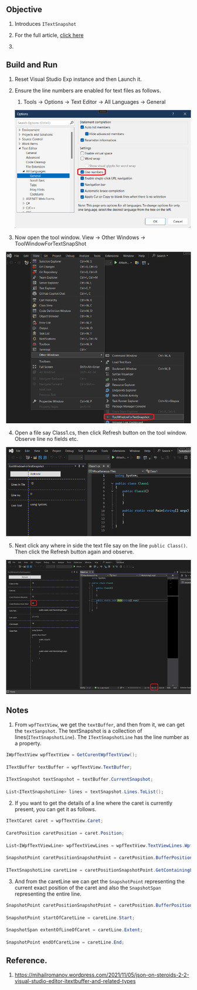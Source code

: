 ## Objective

1. Introduces `ITextSnapshot` 

2. For the full article, [click here](..\221500-TextBufferIntro\1-ITextBuffer.md)

3. 

## Build and Run
1. Reset Visual Studio Exp instance and then Launch it.

2. Ensure the line numbers are enabled for text files as follows.
   1. Tools -> Options -> Text Editor -> All Languages -> General

   ![Enable Line numbers](Images/50_50_EnableLineNumbers.png)

3. Now open the tool window. View -> Other Windows -> ToolWindowForTextSnapShot

![Open tool window](Images/51_50_ToolWindow.png)

4. Open a file say Class1.cs, then click Refresh button on the tool window. Observe line no fields etc.

![Click Refresh button](Images/52_50_RefreshClass1CsFile.png)

5. Next click any where in side the text file say on the line `public Class()`. Then click the Refresh button again and observe. 

![Full data](Images/53_50_RefreshClass1CsFileFull.png)



## Notes

1. From `wpfTextView`, we get the `textBuffer`, and then from it, we can get the `textSanpshot`. The textSnapshot is a collection of lines(`ITextSnapshotLine`). The `ITextSnapshotLine` has the line number as a property.

```cs
IWpfTextView wpfTextView = GetCurentWpfTextView();

ITextBuffer textBuffer = wpfTextView.TextBuffer;

ITextSnapshot textSnapshot = textBuffer.CurrentSnapshot;

List<ITextSnapshotLine> lines = textSnapshot.Lines.ToList();
```

2. If you want to get the details of a line where the caret is currently present, you can get it as follows.

```cs
ITextCaret caret = wpfTextView.Caret;

CaretPosition caretPosition = caret.Position;

List<IWpfTextViewLine> wpfTextViewLines = wpfTextView.TextViewLines.WpfTextViewLines.ToList();

SnapshotPoint caretPositionSnapshotPoint = caretPosition.BufferPosition;

ITextSnapshotLine caretLine = caretPositionSnapshotPoint.GetContainingLine();
```

3. And from the caretLine we can get the `SnapshotPoint` representing the current exact position of the caret and also the `SnapshotSpan` representing the entire line. 

```cs
SnapshotPoint caretPositionSnapshotPoint = caretPosition.BufferPosition;

SnapshotPoint startOfCaretLine = caretLine.Start;

SnapshotSpan extentOfLineOfCaret = caretLine.Extent;

SnapshotPoint endOfCaretLine = caretLine.End;
```


## Reference.
1. https://mihailromanov.wordpress.com/2021/11/05/json-on-steroids-2-2-visual-studio-editor-itextbuffer-and-related-types


